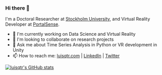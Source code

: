 ### Hi there 👋

I'm a Doctoral Researcher at [Stockholm University](https://datascience.dsv.su.se/people.html), and Virtual Reality Developer at [PortalSense](http://portalsense.com/).

- 🔭 I'm currently working on Data Science and Virtual Reality
- 👯 I'm looking to collaborate on research projects
- 💬 Ask me about Time Series Analysis in Python or VR development in Unity
- 📫 How to reach me: [luisqtr.com](https://luisqtr.com/) | [LinkedIn](https://www.linkedin.com/in/luisqtr/) | [Twitter](https://twitter.com/luisqtr0)

[![luisqtr's GitHub stats](https://github-readme-stats.vercel.app/api?username=luisqtr&show_icons=true&count_private=true&include_all_commits=true&theme=github_dark)](https://github.com/luisqtr/)
